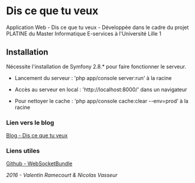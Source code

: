 # Dis ce que tu veux
Application Web - Dis ce que tu veux - Développée dans le cadre du projet PLATINE du Master Informatique E-services à l'Université Lille 1

## Installation
Nécessite l'installation de Symfony 2.8.* pour faire fonctionner le serveur.   
- Lancement du serveur : 'php app/console server:run' à la racine  
- Accès au serveur en local : 'http://localhost:8000/' dans un navigateur

- Pour nettoyer le cache : 'php app/console cache:clear --env=prod' à la racine

### Lien vers le blog
[Blog - Dis ce que tu veux](https://discequetuveux.wordpress.com/)

### Liens utiles
[Github - WebSocketBundle](https://github.com/GeniusesOfSymfony/WebSocketBundle)

_2016 - Valentin Ramecourt & Nicolas Vasseur_
